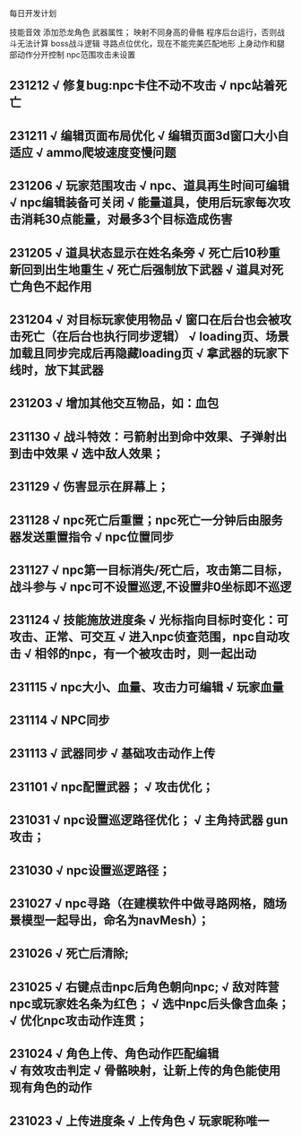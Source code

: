 
每日开发计划

技能音效
添加恐龙角色
武器属性；
映射不同身高的骨骼
程序后台运行，否则战斗无法计算
boss战斗逻辑
寻路点位优化，现在不能完美匹配地形
上身动作和腿部动作分开控制
npc范围攻击未设置

231212
√ 修复bug:npc卡住不动不攻击
√ npc站着死亡 
--------

231211
√ 编辑页面布局优化
√ 编辑页面3d窗口大小自适应
√ ammo爬坡速度变慢问题
--------

231206
√ 玩家范围攻击
√ npc、道具再生时间可编辑
√ npc编辑装备可关闭
√ 能量道具，使用后玩家每次攻击消耗30点能量，对最多3个目标造成伤害
--------

231205
√ 道具状态显示在姓名条旁
√ 死亡后10秒重新回到出生地重生
√ 死亡后强制放下武器
√ 道具对死亡角色不起作用
--------

231204
√ 对目标玩家使用物品
√ 窗口在后台也会被攻击死亡（在后台也执行同步逻辑）
√ loading页、场景加载且同步完成后再隐藏loading页
√ 拿武器的玩家下线时，放下其武器
--------

231203
√ 增加其他交互物品，如：血包
--------

231130
√ 战斗特效：弓箭射出到命中效果、子弹射出到击中效果
√ 选中敌人效果； 
--------

231129
√ 伤害显示在屏幕上；
--------

231128
√ npc死亡后重置；npc死亡一分钟后由服务器发送重置指令
√ npc位置同步
--------

231127
√ npc第一目标消失/死亡后，攻击第二目标，战斗参与
√ npc可不设置巡逻,不设置非0坐标即不巡逻
--------

231124
√ 技能施放进度条
√ 光标指向目标时变化：可攻击、正常、可交互
√ 进入npc侦查范围，npc自动攻击
√ 相邻的npc，有一个被攻击时，则一起出动
--------

231115
√ npc大小、血量、攻击力可编辑
√ 玩家血量
--------

231114
√ NPC同步 
--------

231113
√ 武器同步
√ 基础攻击动作上传 
--------

231101
√ npc配置武器；
√ 攻击优化；
--------

231031
√ npc设置巡逻路径优化；
√ 主角持武器 gun 攻击；
--------

231030
√ npc设置巡逻路径；
--------

231027
√ npc寻路（在建模软件中做寻路网格，随场景模型一起导出，命名为navMesh）；
--------

231026
√ 死亡后清除;
--------

231025
√ 右键点击npc后角色朝向npc;
√ 敌对阵营npc或玩家姓名条为红色；
√ 选中npc后头像含血条；
√ 优化npc攻击动作连贯；
--------

231024
√ 角色上传、角色动作匹配编辑  
√ 有效攻击判定
√ 骨骼映射，让新上传的角色能使用现有角色的动作
--------

231023
√ 上传进度条
√ 上传角色
√ 玩家昵称唯一
------